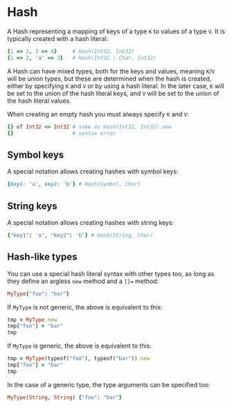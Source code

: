 # Hash

A Hash representing a mapping of keys of a type `K` to values of a type `V`. It is typically created with a hash literal:

```ruby
{1 => 2, 3 => 4}     # Hash(Int32, Int32)
{1 => 2, 'a' => 3}   # Hash(Int32 | Char, Int32)
```

A Hash can have mixed types, both for the keys and values, meaning `K`/`V` will be union types, but these are determined when the hash is created, either by specifying `K` and `V` or by using a hash literal. In the later case, `K` will be set to the union of the hash literal keys, and `V` will be set to the union of the hash literal values.

When creating an empty hash you must always specify `K` and `V`:

```ruby
{} of Int32 => Int32 # same as Hash(Int32, Int32).new
{}                   # syntax error
```

## Symbol keys

A special notation allows creating hashes with symbol keys:

```ruby
{key1: 'a', key2: 'b'} # Hash(Symbol, Char)
```

## String keys

A special notation allows creating hashes with string keys:

```ruby
{"key1": 'a', "key2": 'b'} # Hash(String, Char)
```

## Hash-like types

You can use a special hash literal syntax with other types too, as long as they define an argless `new` method and a `[]=` method:

```ruby
MyType{"foo": "bar"}
```

If `MyType` is not generic, the above is equivalent to this:

```ruby
tmp = MyType.new
tmp["foo"] = "bar"
tmp
```

If `MyType` is generic, the above is equivalent to this:

```ruby
tmp = MyType(typeof("foo"), typeof("bar")).new
tmp["foo"] = "bar"
tmp
```

In the case of a generic type, the type arguments can be specified too:

```ruby
MyType(String, String) {"foo": "bar"}
```
